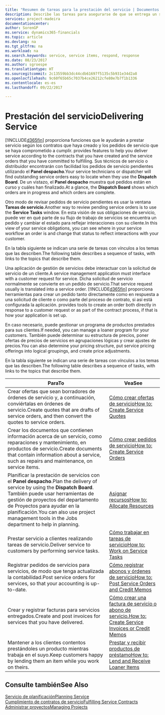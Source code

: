 ```yaml
---
title: "Resumen de tareas para la prestación del servicio | Documentos de Microsoft"
description: Describe las tareas para asegurarse de que se entrega un servicio de calidad y se cumplen los acuerdos con los clientes.
services: project-madeira
documentationcenter: 
author: SorenGP
ms.service: dynamics365-financials
ms.topic: article
ms.devlang: na
ms.tgt_pltfrm: na
ms.workload: na
ms.search.keywords: service, service items, respond, response
ms.date: 08/23/2017
ms.author: sgroespe
ms.translationtype: HT
ms.sourcegitcommit: 2c13559bb3dc44cdb61697f5135c5b931e34d2a8
ms.openlocfilehash: 9c60f65b65c7037b4ce26212cfe80e7b7f1b1336
ms.contentlocale: es-es
ms.lasthandoff: 09/22/2017

---
```

# <a name="delivering-service"></a><span data-ttu-id="ac300-103">Prestación del servicio</span><span class="sxs-lookup"><span data-stu-id="ac300-103">Delivering Service</span></span>
[!INCLUDE[d365fin](includes/d365fin_md.md)]<span data-ttu-id="ac300-104"> proporciona funciones que le ayudarán a prestar servicio según los contratos que haya creado y los pedidos de servicio que se haya comprometido a cumplir.</span><span class="sxs-lookup"><span data-stu-id="ac300-104"> provides features to help you deliver service according to the contracts that you have created and the service orders that you have committed to fulfilling.</span></span> <span data-ttu-id="ac300-105">Sus técnicos de servicio o distribuidor encontrarán con facilidad los pedidos de servicio pendientes utilizando el **Panel despacho**.</span><span class="sxs-lookup"><span data-stu-id="ac300-105">Your service technicians or dispatcher will find outstanding service orders easy to locate when they use the **Dispatch Board**.</span></span> <span data-ttu-id="ac300-106">De un vistazo, el **Panel despacho** muestra qué pedidos están en curso y cuáles han finalizado.</span><span class="sxs-lookup"><span data-stu-id="ac300-106">At a glance, the **Dispatch Board** shows which orders are in progress and which orders are complete.</span></span>  
  
<span data-ttu-id="ac300-107">Otro modo de revisar pedidos de servicio pendientes es usar la ventana **Tareas de servicio**.</span><span class="sxs-lookup"><span data-stu-id="ac300-107">Another way to review pending service orders is to use the **Service Tasks** window.</span></span> <span data-ttu-id="ac300-108">En esta visión de sus obligaciones de servicio, puede ver en qué parte de su flujo de trabajo de servicios se encuentra un pedido y cambiar el estado para reflejar interacciones con su cliente.</span><span class="sxs-lookup"><span data-stu-id="ac300-108">In this view of your service obligations, you can see where in your service workflow an order is and change that status to reflect interactions with your customer.</span></span>  
  
<span data-ttu-id="ac300-109">En la tabla siguiente se indican una serie de tareas con vínculos a los temas que las describen.</span><span class="sxs-lookup"><span data-stu-id="ac300-109">The following table describes a sequence of tasks, with links to the topics that describe them.</span></span>   

<span data-ttu-id="ac300-110">Una aplicación de gestión de servicios debe interactuar con la solicitud de servicio de un cliente.</span><span class="sxs-lookup"><span data-stu-id="ac300-110">A service management application must interface with a customer request for service.</span></span> <span data-ttu-id="ac300-111">Dicha solicitud de servicio normalmente se convierte en un pedido de servicio.</span><span class="sxs-lookup"><span data-stu-id="ac300-111">That service request usually is translated into a service order.</span></span> [!INCLUDE[d365fin](includes/d365fin_md.md)]<span data-ttu-id="ac300-112"> proporciona herramientas para crear un pedido tanto directamente como en respuesta a una solicitud de cliente o como parte del proceso de contrato, si así está configurada la aplicación.</span><span class="sxs-lookup"><span data-stu-id="ac300-112"> provides tools to create an order both directly in response to a customer request or as part of the contract process, if that is how your application is set up.</span></span>  
  
<span data-ttu-id="ac300-113">En caso necesario, puede gestionar un programa de productos prestados para sus clientes.</span><span class="sxs-lookup"><span data-stu-id="ac300-113">If needed, you can manage a loaner program for your customers.</span></span> <span data-ttu-id="ac300-114">También puede determinar su estructura de precios, poner ofertas de precios de servicios en agrupaciones lógicas y crear ajustes de precios.</span><span class="sxs-lookup"><span data-stu-id="ac300-114">You can also determine your pricing structure, put service pricing offerings into logical groupings, and create price adjustments.</span></span>  
  
<span data-ttu-id="ac300-115">En la tabla siguiente se indican una serie de tareas con vínculos a los temas que las describen.</span><span class="sxs-lookup"><span data-stu-id="ac300-115">The following table describes a sequence of tasks, with links to the topics that describe them.</span></span>   
  
|<span data-ttu-id="ac300-116">**Para**</span><span class="sxs-lookup"><span data-stu-id="ac300-116">**To**</span></span>|<span data-ttu-id="ac300-117">**Vea**</span><span class="sxs-lookup"><span data-stu-id="ac300-117">**See**</span></span>|  
|------------|-------------|  
|<span data-ttu-id="ac300-118">Crear ofertas que sean borradores de órdenes de servicio y, a continuación, conviértalas en órdenes de servicio.</span><span class="sxs-lookup"><span data-stu-id="ac300-118">Create quotes that are drafts of service orders, and then convert the quotes to service orders.</span></span>|[<span data-ttu-id="ac300-119">Cómo crear ofertas de servicio</span><span class="sxs-lookup"><span data-stu-id="ac300-119">How to: Create Service Quotes</span></span>](service-how-to-create-service-quotes.md)|
|<span data-ttu-id="ac300-120">Crear los documentos que contienen información acerca de un servicio, como reparaciones y mantenimiento, en productos de servicio.</span><span class="sxs-lookup"><span data-stu-id="ac300-120">Create documents that contain information about a service, such as repairs and maintenance, on service items.</span></span>|[<span data-ttu-id="ac300-121">Cómo crear pedidos de servicio</span><span class="sxs-lookup"><span data-stu-id="ac300-121">How to: Create Service Orders</span></span>](service-how-to-create-service-orders.md)|
|<span data-ttu-id="ac300-122">Planificar la prestación de servicios con el **Panel despacho**.</span><span class="sxs-lookup"><span data-stu-id="ac300-122">Plan the delivery of service by using the **Dispatch Board**.</span></span> <span data-ttu-id="ac300-123">También puede usar herramientas de gestión de proyectos del departamento de Proyectos para ayudar en la planificación.</span><span class="sxs-lookup"><span data-stu-id="ac300-123">You can also use project management tools in the Jobs department to help in planning.</span></span>|[<span data-ttu-id="ac300-124">Asignar recursos</span><span class="sxs-lookup"><span data-stu-id="ac300-124">How to: Allocate Resources</span></span>](service-how-to-allocate-resources.md)|  
|<span data-ttu-id="ac300-125">Prestar servicio a clientes realizando tareas de servicio.</span><span class="sxs-lookup"><span data-stu-id="ac300-125">Deliver service to customers by performing service tasks.</span></span>|[<span data-ttu-id="ac300-126">Cómo trabajar en tareas de servicio</span><span class="sxs-lookup"><span data-stu-id="ac300-126">How to: Work on Service Tasks</span></span>](service-how-to-work-on-service-tasks.md)|  
|<span data-ttu-id="ac300-127">Registrar pedidos de servicios para servicios, de modo que tenga actualizada la contabilidad.</span><span class="sxs-lookup"><span data-stu-id="ac300-127">Post service orders for services, so that your accounting is up-to-date.</span></span>|[<span data-ttu-id="ac300-128">Cómo registrar abonos y órdenes de servicio</span><span class="sxs-lookup"><span data-stu-id="ac300-128">How to: Post Service Orders and Credit Memos</span></span>](service-how-to-post-service-orders.md)|  
|<span data-ttu-id="ac300-129">Crear y registrar facturas para servicios entregados.</span><span class="sxs-lookup"><span data-stu-id="ac300-129">Create and post invoices for services that you have delivered.</span></span>|[<span data-ttu-id="ac300-130">Cómo crear una factura de servicio o abono de servicio.</span><span class="sxs-lookup"><span data-stu-id="ac300-130">How to: Create Service Invoices or Credit Memos</span></span>](service-how-create-invoices.md)|  
|<span data-ttu-id="ac300-131">Mantener a los clientes contentos prestándoles un producto mientras trabaja en el suyo.</span><span class="sxs-lookup"><span data-stu-id="ac300-131">Keep customers happy by lending them an item while you work on theirs.</span></span>| [<span data-ttu-id="ac300-132">Prestar y recibir productos de préstamo</span><span class="sxs-lookup"><span data-stu-id="ac300-132">How to: Lend and Receive Loaner Items</span></span>](service-how-to-lend-receive-loaners.md)|
  
## <a name="see-also"></a><span data-ttu-id="ac300-133">Consulte también</span><span class="sxs-lookup"><span data-stu-id="ac300-133">See Also</span></span>  
[<span data-ttu-id="ac300-134">Servicio de planificación</span><span class="sxs-lookup"><span data-stu-id="ac300-134">Planning Service</span></span>](service-plan-service.md)  
[<span data-ttu-id="ac300-135">Cumplimiento de contratos de servicio</span><span class="sxs-lookup"><span data-stu-id="ac300-135">Fulfilling Service Contracts</span></span>](service-fulfill-service-contracts.md)  
[<span data-ttu-id="ac300-136">Administrar proyectos</span><span class="sxs-lookup"><span data-stu-id="ac300-136">Managing Projects</span></span>](projects-manage-projects.md)  

